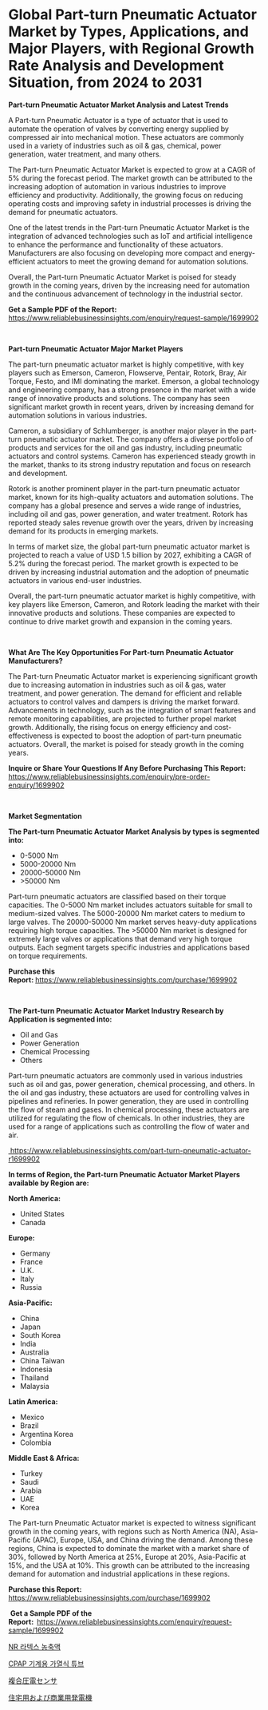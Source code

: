 <p><h1>Global Part-turn Pneumatic Actuator Market by Types, Applications, and Major Players, with Regional Growth Rate Analysis and Development Situation, from 2024 to 2031</h1></p><p><strong>Part-turn Pneumatic Actuator Market Analysis and Latest Trends</strong></p>
<p><p>A Part-turn Pneumatic Actuator is a type of actuator that is used to automate the operation of valves by converting energy supplied by compressed air into mechanical motion. These actuators are commonly used in a variety of industries such as oil & gas, chemical, power generation, water treatment, and many others.</p><p>The Part-turn Pneumatic Actuator Market is expected to grow at a CAGR of 5% during the forecast period. The market growth can be attributed to the increasing adoption of automation in various industries to improve efficiency and productivity. Additionally, the growing focus on reducing operating costs and improving safety in industrial processes is driving the demand for pneumatic actuators.</p><p>One of the latest trends in the Part-turn Pneumatic Actuator Market is the integration of advanced technologies such as IoT and artificial intelligence to enhance the performance and functionality of these actuators. Manufacturers are also focusing on developing more compact and energy-efficient actuators to meet the growing demand for automation solutions.</p><p>Overall, the Part-turn Pneumatic Actuator Market is poised for steady growth in the coming years, driven by the increasing need for automation and the continuous advancement of technology in the industrial sector.</p></p>
<p><strong>Get a Sample PDF of the Report:&nbsp;</strong> <a href="https://www.reliablebusinessinsights.com/enquiry/request-sample/1699902">https://www.reliablebusinessinsights.com/enquiry/request-sample/1699902</a></p>
<p>&nbsp;</p>
<p><strong>Part-turn Pneumatic Actuator Major Market Players</strong></p>
<p><p>The part-turn pneumatic actuator market is highly competitive, with key players such as Emerson, Cameron, Flowserve, Pentair, Rotork, Bray, Air Torque, Festo, and IMI dominating the market. Emerson, a global technology and engineering company, has a strong presence in the market with a wide range of innovative products and solutions. The company has seen significant market growth in recent years, driven by increasing demand for automation solutions in various industries.</p><p>Cameron, a subsidiary of Schlumberger, is another major player in the part-turn pneumatic actuator market. The company offers a diverse portfolio of products and services for the oil and gas industry, including pneumatic actuators and control systems. Cameron has experienced steady growth in the market, thanks to its strong industry reputation and focus on research and development.</p><p>Rotork is another prominent player in the part-turn pneumatic actuator market, known for its high-quality actuators and automation solutions. The company has a global presence and serves a wide range of industries, including oil and gas, power generation, and water treatment. Rotork has reported steady sales revenue growth over the years, driven by increasing demand for its products in emerging markets.</p><p>In terms of market size, the global part-turn pneumatic actuator market is projected to reach a value of USD 1.5 billion by 2027, exhibiting a CAGR of 5.2% during the forecast period. The market growth is expected to be driven by increasing industrial automation and the adoption of pneumatic actuators in various end-user industries.</p><p>Overall, the part-turn pneumatic actuator market is highly competitive, with key players like Emerson, Cameron, and Rotork leading the market with their innovative products and solutions. These companies are expected to continue to drive market growth and expansion in the coming years.</p></p>
<p>&nbsp;</p>
<p><strong>What Are The Key Opportunities For Part-turn Pneumatic Actuator Manufacturers?</strong></p>
<p><p>The Part-turn Pneumatic Actuator market is experiencing significant growth due to increasing automation in industries such as oil & gas, water treatment, and power generation. The demand for efficient and reliable actuators to control valves and dampers is driving the market forward. Advancements in technology, such as the integration of smart features and remote monitoring capabilities, are projected to further propel market growth. Additionally, the rising focus on energy efficiency and cost-effectiveness is expected to boost the adoption of part-turn pneumatic actuators. Overall, the market is poised for steady growth in the coming years.</p></p>
<p><strong>Inquire or Share Your Questions If Any Before Purchasing This Report:</strong> <a href="https://www.reliablebusinessinsights.com/enquiry/pre-order-enquiry/1699902">https://www.reliablebusinessinsights.com/enquiry/pre-order-enquiry/1699902</a></p>
<p>&nbsp;</p>
<p><strong>Market Segmentation</strong></p>
<p><strong>The Part-turn Pneumatic Actuator Market Analysis by types is segmented into:</strong></p>
<p><ul><li>0-5000 Nm</li><li>5000-20000 Nm</li><li>20000-50000 Nm</li><li>>50000 Nm</li></ul></p>
<p><p>Part-turn pneumatic actuators are classified based on their torque capacities. The 0-5000 Nm market includes actuators suitable for small to medium-sized valves. The 5000-20000 Nm market caters to medium to large valves. The 20000-50000 Nm market serves heavy-duty applications requiring high torque capacities. The >50000 Nm market is designed for extremely large valves or applications that demand very high torque outputs. Each segment targets specific industries and applications based on torque requirements.</p></p>
<p><strong>Purchase this Report:&nbsp;</strong><a href="https://www.reliablebusinessinsights.com/purchase/1699902">https://www.reliablebusinessinsights.com/purchase/1699902</a></p>
<p>&nbsp;</p>
<p><strong>The Part-turn Pneumatic Actuator Market Industry Research by Application is segmented into:</strong></p>
<p><ul><li>Oil and Gas</li><li>Power Generation</li><li>Chemical Processing</li><li>Others</li></ul></p>
<p><p>Part-turn pneumatic actuators are commonly used in various industries such as oil and gas, power generation, chemical processing, and others. In the oil and gas industry, these actuators are used for controlling valves in pipelines and refineries. In power generation, they are used in controlling the flow of steam and gases. In chemical processing, these actuators are utilized for regulating the flow of chemicals. In other industries, they are used for a range of applications such as controlling the flow of water and air.</p></p>
<p><a href="https://www.reliablebusinessinsights.com/part-turn-pneumatic-actuator-r1699902">&nbsp;https://www.reliablebusinessinsights.com/part-turn-pneumatic-actuator-r1699902</a></p>
<p><strong>In terms of Region, the Part-turn Pneumatic Actuator Market Players available by Region are:</strong></p>
<p>
    <p> <strong> North America: </strong>
        <ul>
            <li>United States</li>
            <li>Canada</li>
        </ul>
        </p> 
    <p> <strong> Europe: </strong>
        <ul>
            <li>Germany</li>
            <li>France</li>
            <li>U.K.</li>
            <li>Italy</li>
            <li>Russia</li>
        </ul>
        </p> 
    <p> <strong> Asia-Pacific: </strong>
        <ul>
            <li>China</li>
            <li>Japan</li>
            <li>South Korea</li>
            <li>India</li>
            <li>Australia</li>
            <li>China Taiwan</li>
            <li>Indonesia</li>
            <li>Thailand</li>
            <li>Malaysia</li>
        </ul>
        </p> 
    <p> <strong> Latin America: </strong>
        <ul>
            <li>Mexico</li>
            <li>Brazil</li>
            <li>Argentina Korea</li>
            <li>Colombia</li>
        </ul>
        </p> 
    <p> <strong> Middle East & Africa: </strong>
        <ul>
            <li>Turkey</li>
            <li>Saudi</li>
            <li>Arabia</li>
            <li>UAE</li>
            <li>Korea</li>
        </ul>
    </p>
    </p>
<p><p>The Part-turn Pneumatic Actuator market is expected to witness significant growth in the coming years, with regions such as North America (NA), Asia-Pacific (APAC), Europe, USA, and China driving the demand. Among these regions, China is expected to dominate the market with a market share of 30%, followed by North America at 25%, Europe at 20%, Asia-Pacific at 15%, and the USA at 10%. This growth can be attributed to the increasing demand for automation and industrial applications in these regions.</p></p>
<p><strong>Purchase this Report: </strong><a href="https://www.reliablebusinessinsights.com/purchase/1699902">https://www.reliablebusinessinsights.com/purchase/1699902</a></p>
<p>&nbsp;<strong>Get a Sample PDF of the Report:&nbsp;&nbsp;</strong><a href="https://www.reliablebusinessinsights.com/enquiry/request-sample/1699902">https://www.reliablebusinessinsights.com/enquiry/request-sample/1699902</a></p>
<p><strong></strong></p>
<p><p><a href="https://medium.com/@sophieinleeds/2024%EB%85%84%EB%B6%80%ED%84%B0-2031%EB%85%84%EA%B9%8C%EC%A7%80-nr-%EB%9D%BC%ED%85%8D%EC%8A%A4-%EB%86%8D%EC%B6%95%EC%95%A1-%EC%8B%9C%EC%9E%A5-%EC%A0%90%EC%9C%A0%EC%9C%A8-%EB%B3%80%ED%99%94-%EB%B0%8F-%EC%8B%9C%EC%9E%A5-%EC%84%B1%EC%9E%A5-%ED%8A%B8%EB%A0%8C%EB%93%9C-f9b9968a6561">NR 라텍스 농축액</a></p><p><a href="https://github.com/WilburKihn5676/Market-Research-Report-List-2/blob/main/1859617111857.md">CPAP 기계용 가열식 튜브</a></p><p><a href="https://github.com/tubbs463/Market-Research-Report-List-1/blob/main/6132347123859.md">複合圧電センサ</a></p><p><a href="https://medium.com/@frankfurter35566/%E4%BD%8F%E5%AE%85%E3%81%8A%E3%82%88%E3%81%B3%E5%95%86%E6%A5%AD%E7%94%A8%E7%99%BA%E9%9B%BB%E6%A9%9F%E5%B8%82%E5%A0%B4-%E5%B8%82%E5%A0%B4%E3%82%B7%E3%82%A7%E3%82%A2-%E5%B8%82%E5%A0%B4%E5%8B%95%E5%90%91-%E3%81%8A%E3%82%88%E3%81%B3%E5%B0%86%E6%9D%A5%E3%81%AE%E6%88%90%E9%95%B7%E3%81%AE%E6%8E%A2%E6%B1%82-4a78b380ab80">住宅用および商業用発電機</a></p></p>